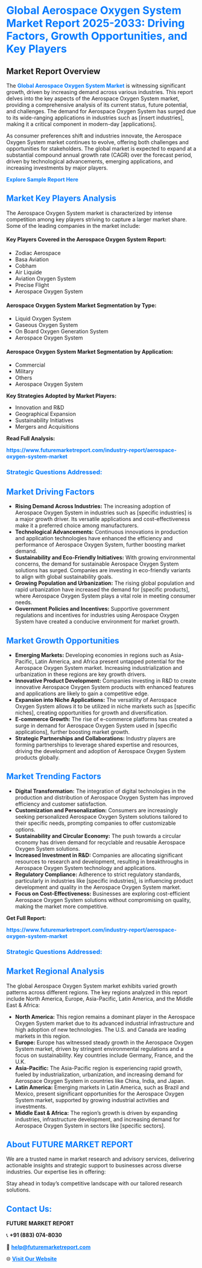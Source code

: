 <h1 style="color: #007BFF;">Global Aerospace Oxygen System Market Report 2025-2033: Driving Factors, Growth Opportunities, and Key Players</h1>

<section id="overview">
<h2>Market Report Overview</h2>
<p>The <a href="https://www.futuremarketreport.com/industry-report/aerospace-oxygen-system-market" style="color: #007BFF; text-decoration: none;"><strong>Global Aerospace Oxygen System Market</strong></a> is witnessing significant growth, driven by increasing demand across various industries. This report delves into the key aspects of the Aerospace Oxygen System market, providing a comprehensive analysis of its current status, future potential, and challenges. The demand for Aerospace Oxygen System has surged due to its wide-ranging applications in industries such as [insert industries], making it a critical component in modern-day [applications].</p>
<p>As consumer preferences shift and industries innovate, the Aerospace Oxygen System market continues to evolve, offering both challenges and opportunities for stakeholders. The global market is expected to expand at a substantial compound annual growth rate (CAGR) over the forecast period, driven by technological advancements, emerging applications, and increasing investments by major players.</p>
</section>

<section id="overview">
<p><a href="https://www.futuremarketreport.com/request-sample/reportId=100362" style="color: #007BFF; text-decoration: none;"><strong>Explore Sample Report Here</strong></a></p>
</section>

<section id="key-players">
<h2 style="color: #007BFF;">Market Key Players Analysis</h2>
<p>The Aerospace Oxygen System market is characterized by intense competition among key players striving to capture a larger market share. Some of the leading companies in the market include:</p>
<h4>Key Players Covered in the Aerospace Oxygen System Report:</h4>
<ul><li>Zodiac Aerospace</li><li>Basa Aviation</li><li>Cobham</li><li>Air Liquide</li><li>Aviation Oxygen System</li><li>Precise Flight</li><li>Aerospace Oxygen System</li></ul>
<h4>Aerospace Oxygen System Market Segmentation by Type:</h4>
<ul><li>Liquid Oxygen System</li><li>Gaseous Oxygen System</li><li>On Board Oxygen Generation System</li><li>Aerospace Oxygen System</li></ul>

<h4>Aerospace Oxygen System Market Segmentation by Application:</h4>
<ul><li>Commercial</li><li>Military</li><li>Others</li><li>Aerospace Oxygen System</li></ul>
<p><strong>Key Strategies Adopted by Market Players:</strong></p>
<ul>
<li>Innovation and R&D</li>
<li>Geographical Expansion</li>
<li>Sustainability Initiatives</li>
<li>Mergers and Acquisitions</li>
</ul>
</section>

<section>
<p><strong>Read Full Analysis: </strong></p><a href="https://www.futuremarketreport.com/industry-report/aerospace-oxygen-system-market" style="color: #007BFF; text-decoration: none;"><strong>https://www.futuremarketreport.com/industry-report/aerospace-oxygen-system-market</strong></a>
<h3 style="color: #007BFF;">Strategic Questions Addressed:</h3>
</section>

<section id="driving-factors">
<h2 style="color: #007BFF;">Market Driving Factors</h2>
<ul>
<li><strong>Rising Demand Across Industries:</strong> The increasing adoption of Aerospace Oxygen System in industries such as [specific industries] is a major growth driver. Its versatile applications and cost-effectiveness make it a preferred choice among manufacturers.</li>
<li><strong>Technological Advancements:</strong> Continuous innovations in production and application technologies have enhanced the efficiency and performance of Aerospace Oxygen System, further boosting market demand.</li>
<li><strong>Sustainability and Eco-Friendly Initiatives:</strong> With growing environmental concerns, the demand for sustainable Aerospace Oxygen System solutions has surged. Companies are investing in eco-friendly variants to align with global sustainability goals.</li>
<li><strong>Growing Population and Urbanization:</strong> The rising global population and rapid urbanization have increased the demand for [specific products], where Aerospace Oxygen System plays a vital role in meeting consumer needs.</li>
<li><strong>Government Policies and Incentives:</strong> Supportive government regulations and incentives for industries using Aerospace Oxygen System have created a conducive environment for market growth.</li>
</ul>
</section>

<section id="growth-opportunities">
<h2 style="color: #007BFF;">Market Growth Opportunities</h2>
<ul>
<li><strong>Emerging Markets:</strong> Developing economies in regions such as Asia-Pacific, Latin America, and Africa present untapped potential for the Aerospace Oxygen System market. Increasing industrialization and urbanization in these regions are key growth drivers.</li>
<li><strong>Innovative Product Development:</strong> Companies investing in R&D to create innovative Aerospace Oxygen System products with enhanced features and applications are likely to gain a competitive edge.</li>
<li><strong>Expansion into Niche Applications:</strong> The versatility of Aerospace Oxygen System allows it to be utilized in niche markets such as [specific niches], creating opportunities for growth and diversification.</li>
<li><strong>E-commerce Growth:</strong> The rise of e-commerce platforms has created a surge in demand for Aerospace Oxygen System used in [specific applications], further boosting market growth.</li>
<li><strong>Strategic Partnerships and Collaborations:</strong> Industry players are forming partnerships to leverage shared expertise and resources, driving the development and adoption of Aerospace Oxygen System products globally.</li>
</ul>
</section>

<section id="trending-factors">
<h2 style="color: #007BFF;">Market Trending Factors</h2>
<ul>
<li><strong>Digital Transformation:</strong> The integration of digital technologies in the production and distribution of Aerospace Oxygen System has improved efficiency and customer satisfaction.</li>
<li><strong>Customization and Personalization:</strong> Consumers are increasingly seeking personalized Aerospace Oxygen System solutions tailored to their specific needs, prompting companies to offer customizable options.</li>
<li><strong>Sustainability and Circular Economy:</strong> The push towards a circular economy has driven demand for recyclable and reusable Aerospace Oxygen System solutions.</li>
<li><strong>Increased Investment in R&D:</strong> Companies are allocating significant resources to research and development, resulting in breakthroughs in Aerospace Oxygen System technology and applications.</li>
<li><strong>Regulatory Compliance:</strong> Adherence to strict regulatory standards, particularly in industries like [specific industries], is influencing product development and quality in the Aerospace Oxygen System market.</li>
<li><strong>Focus on Cost-Effectiveness:</strong> Businesses are exploring cost-efficient Aerospace Oxygen System solutions without compromising on quality, making the market more competitive.</li>
</ul>
</section>

<section>
<p><strong>Get Full Report: </strong></p><a href="https://www.futuremarketreport.com/industry-report/aerospace-oxygen-system-market" style="color: #007BFF; text-decoration: none;"><strong>https://www.futuremarketreport.com/industry-report/aerospace-oxygen-system-market</strong></a>
<h3 style="color: #007BFF;">Strategic Questions Addressed:</h3>
</section>


<section id="regional-analysis">
<h2 style="color: #007BFF;">Market Regional Analysis</h2>
<p>The global Aerospace Oxygen System market exhibits varied growth patterns across different regions. The key regions analyzed in this report include North America, Europe, Asia-Pacific, Latin America, and the Middle East & Africa:</p>
<ul>
<li><strong>North America:</strong> This region remains a dominant player in the Aerospace Oxygen System market due to its advanced industrial infrastructure and high adoption of new technologies. The U.S. and Canada are leading markets in this region.</li>
<li><strong>Europe:</strong> Europe has witnessed steady growth in the Aerospace Oxygen System market, driven by stringent environmental regulations and a focus on sustainability. Key countries include Germany, France, and the U.K.</li>
<li><strong>Asia-Pacific:</strong> The Asia-Pacific region is experiencing rapid growth, fueled by industrialization, urbanization, and increasing demand for Aerospace Oxygen System in countries like China, India, and Japan.</li>
<li><strong>Latin America:</strong> Emerging markets in Latin America, such as Brazil and Mexico, present significant opportunities for the Aerospace Oxygen System market, supported by growing industrial activities and investments.</li>
<li><strong>Middle East & Africa:</strong> The region’s growth is driven by expanding industries, infrastructure development, and increasing demand for Aerospace Oxygen System in sectors like [specific sectors].</li>
</ul>
</section>

<footer>
<h2 style="color: #007BFF;">About FUTURE MARKET REPORT</h2>
<p>We are a trusted name in market research and advisory services, delivering actionable insights and strategic support to businesses across diverse industries. Our expertise lies in offering:</p>

<p>Stay ahead in today’s competitive landscape with our tailored research solutions.</p>

<h2 style="color: #007BFF;">Contact Us:</h2>
<p><strong>FUTURE MARKET REPORT</strong></p>
<p>📞 <strong>+91 (883) 074-8030</strong></p>
<p>📧 <strong><a href="mailto:help@futuremarketreport.com" style="color: #007BFF;">help@futuremarketreport.com</a></strong></p>
<p>🌐 <strong><a href="https://www.futuremarketreport.com/" style="color: #007BFF;">Visit Our Website</a></strong></p>
</footer>